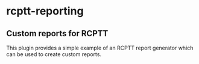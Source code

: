 # rcptt-reporting
## Custom reports for RCPTT

This plugin provides a simple example of an RCPTT report generator which can be used to create custom reports.
